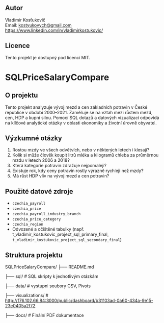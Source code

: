 ## Autor

Vladimír Kosťukovič  
Email: kostyukovych@gmail.com 
https://www.linkedin.com/in/vladimirkostukovic/
## Licence

Tento projekt je dostupný pod licencí MIT.

# SQLPriceSalaryCompare

## O projektu

Tento projekt analyzuje vývoj mezd a cen základních potravin v České republice v období 2000–2021. Zaměřuje se na vztah mezi růstem mezd, cen, HDP a kupní silou. Pomocí SQL dotazů a datových vizualizací odpovídá na klíčové analytické otázky v oblasti ekonomiky a životní úrovně obyvatel.

## Výzkumné otázky

1. Rostou mzdy ve všech odvětvích, nebo v některých letech i klesají?
2. Kolik si může člověk koupit litrů mléka a kilogramů chleba za průměrnou mzdu v letech 2006 a 2018?
3. Která kategorie potravin zdražuje nejpomaleji?
4. Existuje rok, kdy ceny potravin rostly výrazně rychleji než mzdy?
5. Má růst HDP vliv na vývoj mezd a cen potravin?

## Použité datové zdroje

- `czechia_payroll`
- `czechia_price`
- `czechia_payroll_industry_branch`
- `czechia_price_category`
- `czechia_region`
- Odvozené a očištěné tabulky (např. t_vladimir_kostukovic_project_sql_primary_final, `t_vladimir_kostukovic_project_sql_secondary_final`)

## Struktura projektu
SQLPriceSalaryCompare/
├── README.md

├── sql/                     # SQL skripty k jednotlivým otázkám

├── data/                    # vystupni soubory CSV, Pivots

├── visualizations/          # http://176.102.66.84:3000/public/dashboard/b31103ad-0a60-434a-9e15-23e0405a2f72

├── docs/                    # Finální PDF dokumentace
